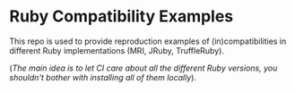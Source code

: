 # Ruby Compatibility Examples

This repo is used to provide reproduction examples of (in)compatibilities in different Ruby implementations (MRI, JRuby, TruffleRuby).

(_The main idea is to let CI care about all the different Ruby versions, you shouldn't bother with installing all of them locally_).
